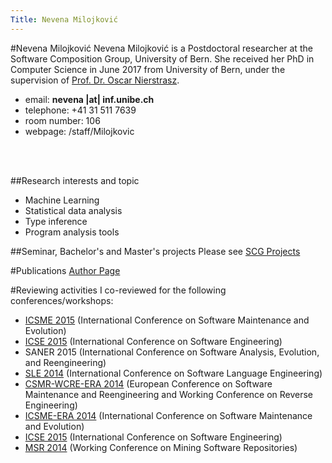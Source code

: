 ```yaml
---
Title: Nevena Milojković
---
```

#Nevena Milojković
Nevena Milojković is a Postdoctoral researcher at the Software Composition Group, University of Bern. She received her PhD in Computer Science in June 2017 from University of Bern, under the supervision of [Prof. Dr. Oscar Nierstrasz](/staff/oscar).

-  email: **nevena |at| inf.unibe.ch**
-  telephone: \+41 31 511 7639
-  room number: 106
-  webpage: /staff/Milojkovic

<br/>
<br/>


##Research interests and topic

-  Machine Learning
-  Statistical data analysis
-  Type inference
-  Program analysis tools


##Seminar, Bachelor's and Master's projects
Please see [SCG Projects](%base_url%/wiki/projects)

#Publications
[Author Page](%assets_url%/scgbib/?query=nevena&filter=Year)

#Reviewing activities
I co-reviewed for the following conferences/workshops:

-  [ICSME 2015](http://www.icsme.uni-bremen.de/) (International Conference on Software Maintenance and Evolution)
-  [ICSE 2015](http://2015.icse-conferences.org/) (International Conference on Software Engineering)
-  SANER 2015 (International Conference on Software Analysis, Evolution, and Reengineering)
-  [SLE 2014](http://www.sleconf.org/2014/) (International Conference on Software Language Engineering)
-  [CSMR-WCRE-ERA 2014](http://ansymore.uantwerpen.be/csmr-wcre) (European Conference on Software Maintenance and Reengineering and Working Conference on Reverse Engineering)
-  [ICSME-ERA 2014](http://www.icsme.org/) (International Conference on Software Maintenance and Evolution)
-   [ICSE 2015](http://2015.icse-conferences.org/) (International Conference on Software Engineering)
-  [MSR 2014](http://2014.msrconf.org/) (Working Conference on Mining Software Repositories)
